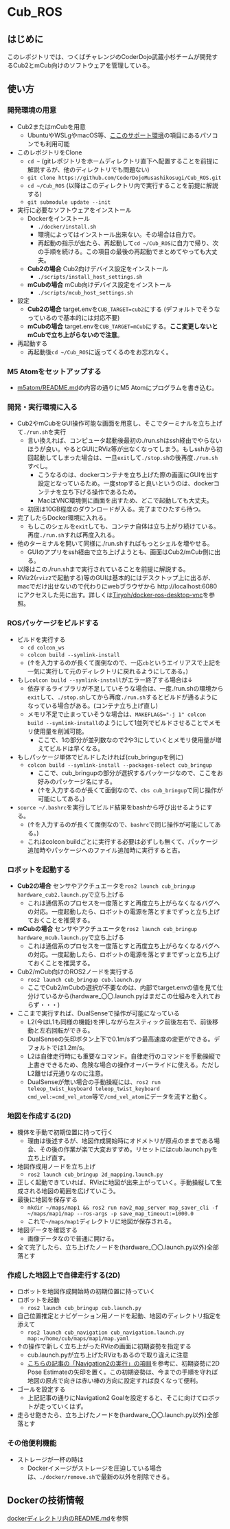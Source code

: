# Cub_ROS

## はじめに
このレポジトリでは、つくばチャレンジのCoderDojo武蔵小杉チームが開発するCub2とmCub向けのソフトウェアを管理している。

## 使い方
### 開発環境の用意
- Cub2またはmCubを用意
  - UbuntuやWSLgやmacOS等、[ここのサポート環境](./docker/README.md)の項目にあるパソコンでも利用可能
- このレポジトリをClone
  - `cd ~` (gitレポジトリをホームディレクトリ直下へ配置することを前提に解説するが、他のディレクトリでも問題ない)
  - `git clone https://github.com/CoderDojoMusashikosugi/Cub_ROS.git`
  - `cd ~/Cub_ROS` (以降はこのディレクトリ内で実行することを前提に解説する)
  - `git submodule update --init`
- 実行に必要なソフトウェアをインストール
  - Dockerをインストール
    - `./docker/install.sh`
    - 環境によってはインストール出来ない。その場合は自力で。
    - 再起動の指示が出たら、再起動して`cd ~/Cub_ROS`に自力で帰り、次の手順を続ける。この項目の最後の再起動でまとめてやっても大丈夫。
  - **Cub2の場合** Cub2向けデバイス設定をインストール
    - `./scripts/install_host_settings.sh`
  - **mCubの場合** mCub向けデバイス設定をインストール
    - `./scripts/mcub_host_settings.sh`
- 設定
  - **Cub2の場合** target.envを`CUB_TARGET=cub2`にする (デフォルトでそうなっているので基本的には対応不要)
  - **mCubの場合** target.envを`CUB_TARGET=mCub`にする。**ここ変更しないとmCubで立ち上がらないので注意**。
- 再起動する
  - 再起動後`cd ~/Cub_ROS`に返ってくるのをお忘れなく。

### M5 Atomをセットアップする
- [m5atom/README.md](m5atom/README.md)の内容の通りにM5 Atomにプログラムを書き込む。

### 開発・実行環境に入る
- Cub2やmCubをGUI操作可能な画面を用意し、そこでターミナルを立ち上げて`./run.sh`を実行
  - 言い換えれば、コンピュータ起動後最初の./run.shはssh経由でやらないほうが良い。やるとGUIにRViz等が出なくなってしまう。もしsshから初回起動してしまった場合は、一旦`exit`して`./stop.sh`の後再度`./run.sh`すべし。
    - こうなるのは、dockerコンテナを立ち上げた際の画面にGUIを出す設定となっているため。一度stopすると良いというのは、dockerコンテナを立ち下げる操作であるため。
    - MacはVNC環境側に画面を出すため、どこで起動しても大丈夫。
  - 初回は10GB程度のダウンロードが入る。完了までひたすら待つ。
- 完了したらDocker環境に入れる。
  - もしこのシェルを`exit`しても、コンテナ自体は立ち上がり続けている。再度`./run.sh`すれば再度入れる。
- 他のターミナルを開いて同様に./run.shすればもっとシェルを増やせる。
  - GUIのアプリをssh経由で立ち上げようとも、画面はCub2/mCub側に出る。
- 以降はこの./run.shまで実行されていることを前提に解説する。
- RViz2(`rviz2`で起動する)等のGUIは基本的にはデスクトップ上に出るが、macでだけ出せないので代わりにwebブラウザから http://localhost:6080 にアクセスした先に出す。詳しくは[Tiryoh/docker-ros-desktop-vnc](https://github.com/Tiryoh/docker-ros-desktop-vnc)を参照。

### ROSパッケージをビルドする
- ビルドを実行する
  - `cd colcon_ws`
  - `colcon build --symlink-install`
  - (↑を入力するのが長くて面倒なので、一応`cb`というエイリアスで上記を一気に実行して元のディレクトリに戻れるようにしてある。)
- もし`colcon build --symlink-install`がエラー終了する場合は↓
  - 依存するライブラリが不足していそうな場合は、一度./run.shの環境から`exit`して、`./stop.sh`してから再度`./run.sh`するとビルドが通るようになっている場合がある。(コンテナ立ち上げ直し)
  - メモリ不足で止まっていそうな場合は、`MAKEFLAGS="-j 1" colcon build --symlink-install`のようにして1並列でビルドさせることでメモリ使用量を削減可能。
    - ここで、1の部分が並列数なので2や3にしていくとメモリ使用量が増えてビルドは早くなる。
- もしパッケージ単体でビルドしたければ(cub_bringupを例に)
  - `colcon build --symlink-install --packages-select cub_bringup`
    - ここで、cub_bringupの部分が選択するパッケージなので、ここをお好みのパッケージ名にする。
    - (↑を入力するのが長くて面倒なので、`cbs cub_bringup`で同じ操作が可能にしてある。)
- `source ~/.bashrc`を実行してビルド結果をbashから呼び出せるようにする。
  - (↑を入力するのが長くて面倒なので、`bashrc`で同じ操作が可能にしてある。)
  - これはcolcon buildごとに実行する必要は必ずしも無くて、パッケージ追加時やパッケージへのファイル追加時に実行すると吉。

### ロボットを起動する
- **Cub2の場合** センサやアクチュエータを`ros2 launch cub_bringup hardware_cub2.launch.py`で立ち上げる
  - これは通信系のプロセスを一度落とすと再度立ち上がらなくなるバグへの対応。一度起動したら、ロボットの電源を落とすまでずっと立ち上げておくことを推奨する。
- **mCubの場合** センサやアクチュエータを`ros2 launch cub_bringup hardware_mcub.launch.py`で立ち上げる
  - これは通信系のプロセスを一度落とすと再度立ち上がらなくなるバグへの対応。一度起動したら、ロボットの電源を落とすまでずっと立ち上げておくことを推奨する。
- Cub2/mCub向けのROS2ノードを実行する
  - `ros2 launch cub_bringup cub.launch.py`
  - ここでCub2/mCubの選択が不要なのは、内部でtarget.envの値を見て仕分けているから(hardware_〇〇.launch.pyはまだこの仕組みを入れておらず・・・)
- ここまで実行すれば、DualSenseで操作が可能になっている
  - L2(今はL1も同様の機能)を押しながら左スティック前後左右で、前後移動と左右回転ができる。
  - DualSenseの矢印ボタン上下で0.1m/sずつ最高速度の変更ができる。デフォルトでは1.2m/s。
  - L2は自律走行時にも重要なコマンド。自律走行のコマンドを手動操縦で上書きできるため、危険な場合の操作オーバーライドに使える。ただしL2離せば元通りなのに注意。
  - DualSenseが無い場合の手動操縦には、`ros2 run teleop_twist_keyboard teleop_twist_keyboard cmd_vel:=cmd_vel_atom`等で`/cmd_vel_atom`にデータを流すと動く。

### 地図を作成する(2D)
- 機体を手動で初期位置に持って行く
  - 理由は後述するが、地図作成開始時にオドメトリが原点のままである場合、その後の作業が楽で大変おすすめ。リセットにはcub.launch.pyを立ち上げ直す。
- 地図作成用ノードを立ち上げ
  - `ros2 launch cub_bringup 2d_mapping.launch.py`
- 正しく起動できていれば、RVizに地図が出来上がっていく。手動操縦して生成される地図の範囲を広げていこう。
- 最後に地図を保存する
  - `mkdir ~/maps/map1 && ros2 run nav2_map_server map_saver_cli -f ~/maps/map1/map --ros-args -p save_map_timeout:=1000.0`
  - これで`~/maps/map1`ディレクトリに地図が保存される。
- 地図データを確認する
  - 画像データなので普通に開ける。
- 全て完了したら、立ち上げたノードを(hardware_〇〇.launch.py以外)全部落とす

### 作成した地図上で自律走行する(2D)
- ロボットを地図作成開始時の初期位置に持っていく
- ロボットを起動
  - `ros2 launch cub_bringup cub.launch.py`
- 自己位置推定とナビゲーション用ノードを起動、地図のディレクトリ指定を添えて
  - `ros2 launch cub_navigation cub_navigation.launch.py map:=/home/cub/maps/map1/map.yaml`
- ↑の操作で新しく立ち上がったRVizの画面に初期姿勢を指定する
  - cub.launch.pyが立ち上げたRVizもあるので取り違えに注意
  - [こちらの記事の「Navigation2の実行」の項目](https://qiita.com/porizou1/items/d63a41fc1e478dfa5ab6#navigation2%E3%81%AE%E5%AE%9F%E8%A1%8C)を参考に、初期姿勢に2D Pose Estimateの矢印を置く。この初期姿勢は、今までの手順を守れば地図の原点で向きは赤い棒の方向に設定すれば良くなって便利。
- ゴールを設定する
  - 上記記事の通りにNavigation2 Goalを設定すると、そこに向けてロボットが走っていくはず。
- 走らせ飽きたら、立ち上げたノードを(hardware_〇〇.launch.py以外)全部落とす

### その他便利機能
- ストレージが一杯の時は
  - Dockerイメージがストレージを圧迫している場合は、`./docker/remove.sh`で最新の以外を削除できる。

## Dockerの技術情報
[dockerディレクトリ内のREADME.md](./docker/README.dm)を参照
